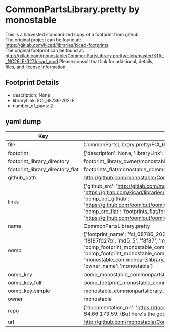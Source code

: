 # CommonPartsLibrary.pretty by monostable  
This is a harvested standardized copy of a footprint from github.  
The original project can be found at:  
https://gitlab.com/kicad/libraries/kicad-footprints  
The original footprint can be found at:
http://gitlab.com/monostable/CommonPartsLibrary.pretty/blob/master/XTAL_NC26LF-327.kicad_mod
Please consult that link for additional, details, files, and license information.  
## Footprint Details
* description: None  
* libraryLink: FCI_68786-202LF  
* number_of_pads: 2  
## yaml dump  
| Key | Value |  
| --- | --- |  
| file | CommonPartsLibrary.pretty/FCI_68786-202LF.kicad_mod |  
| footprint | {'description': None, 'libraryLink': 'FCI_68786-202LF', 'number_of_pads': 2} |  
| footprint_library_directory | footprint_library_owner/monostable_CommonPartsLibrary.pretty |  
| footprint_library_directory_flat | footprints_flat/monostable_commonpartslibrary_fci_68786_202lf/working |  
| github_path | http://github.com/monostable/CommonPartsLibrary.pretty/blob/master/FCI_68786-202LF.kicad_mod |  
| links | {'github_src': 'http://gitlab.com/monostable/CommonPartsLibrary.pretty/blob/master/XTAL_NC26LF-327.kicad_mod', 'github_src_repo': 'https://gitlab.com/kicad/libraries/kicad-footprints', 'oomp_bot': 'footprints/monostable_commonpartslibrary_fci_68786_202lf/working', 'oomp_bot_github': 'https://github.com/oomlout/oomlout_oomp_footprint_bot/tree/main/footprints/monostable_commonpartslibrary_fci_68786_202lf/working', 'oomp_src_flat': 'footprints_flat/footprints_flat/monostable_commonpartslibrary_fci_68786_202lf/working', 'oomp_src_flat_github': 'https://github.com/oomlout/oomlout_oomp_footprint_src/tree/main/footprints_flat/monostable_commonpartslibrary_fci_68786_202lf/working'} |  
| name | CommonPartsLibrary.pretty |  
| oomp | {'footprint_name': 'fci_68786_202lf', 'library_name': 'commonpartslibrary', 'md5': 'f8f87fd27b06b68c7d6db65e19ff6ff6', 'md5_10': 'f8f87fd27b', 'md5_5': 'f8f87', 'md5_6': 'f8f87f', 'oomp_key': 'oomp_monostable_commonpartslibrary_fci_68786_202lf', 'oomp_key_extra': 'oomp_footprint_monostable_commonpartslibrary_fci_68786_202lf', 'oomp_key_full': 'oomp_footprint_monostable_commonpartslibrary_fci_68786_202lf_f8f87f', 'oomp_key_simple': 'monostable_commonpartslibrary_fci_68786_202lf', 'original_filename': 'CommonPartsLibrary.pretty/FCI_68786-202LF.kicad_mod', 'owner_name': 'monostable'} |  
| oomp_key | oomp_monostable_commonpartslibrary_fci_68786_202lf |  
| oomp_key_full | oomp_footprint_monostable_commonpartslibrary_fci_68786_202lf |  
| oomp_key_simple | monostable_commonpartslibrary_fci_68786_202lf |  
| owner | monostable |  
| repo | {'documentation_url': 'https://docs.github.com/rest/overview/resources-in-the-rest-api#rate-limiting', 'message': "API rate limit exceeded for 84.66.173.59. (But here's the good news: Authenticated requests get a higher rate limit. Check out the documentation for more details.)"} |  
| url | http://github.com/monostable/CommonPartsLibrary.pretty |  

